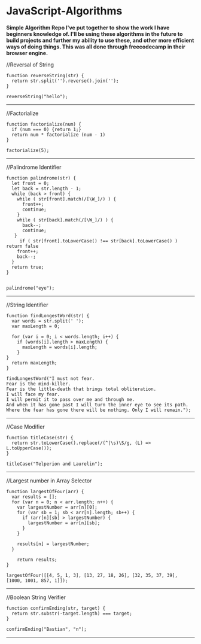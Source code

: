 # JavaScript-Algorithms


**__Simple Algorithm Repo I've put together to show the work I have beginners knowledge of. I'll be using these algorithms in the future to build projects and further my ability to use these, and other more efficient ways of doing things. This was all done through freecodecamp in their browser engine.__** 


//Reversal of String
```
function reverseString(str) {
  return str.split('').reverse().join('');
}

reverseString("hello");
```
___





//Factorialize
```
function factorialize(num) {
  if (num === 0) {return 1;}
  return num * factorialize (num - 1)
}

factorialize(5);
```
___






//Palindrome Identifier
```
function palindrome(str) {
  let front = 0;
  let back = str.length - 1;
  while (back > front) {
    while ( str[front].match(/[\W_]/) ) {
      front++;
      continue;
    }
    while ( str[back].match(/[\W_]/) ) {
      back--;
      continue;
   }
     if ( str[front].toLowerCase() !== str[back].toLowerCase() ) return false
    front++;
    back--;
  }
  return true;
}


palindrome("eye");
```
___






//String Identifier
```
function findLongestWord(str) {
  var words = str.split(' ');
  var maxLength = 0;
  
  for (var i = 0; i < words.length; i++) {
    if (words[i].length > maxLength) {
      maxLength = words[i].length;
    } 
}
  return maxLength;
}

findLongestWord("I must not fear.
Fear is the mind-killer.
Fear is the little-death that brings total obliteration.
I will face my fear.
I will permit it to pass over me and through me.
And when it has gone past I will turn the inner eye to see its path.
Where the fear has gone there will be nothing. Only I will remain.");
```
___





//Case Modifier 
```
function titleCase(str) {
  return str.toLowerCase().replace(/(^|\s)\S/g, (L) => L.toUpperCase());
}

titleCase("Telperion and Laurelin");
```
___




//Largest number in Array Selector
```
function largestOfFour(arr) {
  var results = [];
  for (var n = 0; n < arr.length; n++) {
    var largestNumber = arr[n][0];
    for (var sb = 1; sb < arr[n].length; sb++) {
      if (arr[n][sb] > largestNumber) {
        largestNumber = arr[n][sb];
      }
    }
    
    results[n] = largestNumber;
  }
  
    return results;
}

largestOfFour([[4, 5, 1, 3], [13, 27, 18, 26], [32, 35, 37, 39], [1000, 1001, 857, 1]]);
```
___




//Boolean String Verifier
```
function confirmEnding(str, target) {
  return str.substr(-target.length) === target;
}

confirmEnding("Bastian", "n");
```
___
